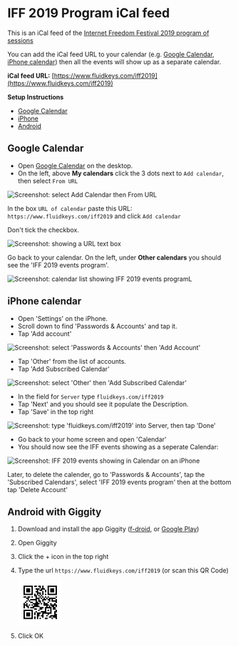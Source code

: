 # IFF 2019 Program iCal feed

This is an iCal feed of the [Internet Freedom Festival 2019 program of sessions](https://platform.internetfreedomfestival.org/en/IFF2019/public/schedule/custom)

You can add the iCal feed URL to your calendar (e.g. [Google Calendar](https://github.com/fluidkeys/iff-2019-program-ical-feed/blob/master/README.md#google-calendar), [iPhone calendar](https://github.com/fluidkeys/iff-2019-program-ical-feed/blob/master/README.md#iphone-calendar)) then all the events will show up as a separate calendar.

**iCal feed URL:** [https://www.fluidkeys.com/iff2019](https://www.fluidkeys.com/iff2019)

**Setup Instructions**

* [Google Calendar](https://github.com/fluidkeys/iff-2019-program-ical-feed#google-calendar)
* [iPhone](https://github.com/fluidkeys/iff-2019-program-ical-feed#iphone-calendar)
* [Android](https://github.com/fluidkeys/iff-2019-program-ical-feed#android-with-giggity)

## Google Calendar

* Open [Google Calendar](https://calendar.google.com) on the desktop.
* On the left, above **My calendars** click the 3 dots next to `Add calendar`, then select `From URL`

![Screenshot: select Add Calendar then From URL](https://raw.githubusercontent.com/fluidkeys/iff-2019-program-ical-feed/master/img/google-calendar-add-from-url.png)

In the box `URL of calendar` paste this URL: `https://www.fluidkeys.com/iff2019` and click `Add calendar`

Don't tick the checkbox.

![Screenshot: showing a URL text box](https://raw.githubusercontent.com/fluidkeys/iff-2019-program-ical-feed/master/img/google-calendar-from-url.png)

Go back to your calendar. On the left, under **Other calendars** you should see the 'IFF 2019 events program'.

![Screenshot: calendar list showing IFF 2019 events programL](https://raw.githubusercontent.com/fluidkeys/iff-2019-program-ical-feed/master/img/google-calendar-iff-calendar.png)


## iPhone calendar

* Open 'Settings' on the iPhone.
* Scroll down to find 'Passwords & Accounts' and tap it.
* Tap 'Add account'

![Screenshot: select 'Passwords & Accounts' then 'Add Account'](https://raw.githubusercontent.com/fluidkeys/iff-2019-program-ical-feed/master/img/iphone-step-1-2.png)

* Tap 'Other' from the list of accounts.
* Tap 'Add Subscribed Calendar'

![Screenshot: select 'Other' then 'Add Subscribed Calendar'](https://raw.githubusercontent.com/fluidkeys/iff-2019-program-ical-feed/master/img/iphone-step-3-4.png)

* In the field for `Server` type `fluidkeys.com/iff2019`
* Tap 'Next' and you should see it populate the Description.
* Tap 'Save' in the top right

![Screenshot: type 'fluidkeys.com/iff2019' into Server, then tap 'Done'](https://raw.githubusercontent.com/fluidkeys/iff-2019-program-ical-feed/master/img/iphone-step-5-6.png)

* Go back to your home screen and open 'Calendar'
* You should now see the IFF events showing as a seperate Calendar:

![Screenshot: IFF 2019 events showing in Calendar on an iPhone](https://raw.githubusercontent.com/fluidkeys/iff-2019-program-ical-feed/master/img/iphone-step-7.png)

Later, to delete the calender, go to 'Passwords & Accounts', tap the 'Subscribed Calendars', select 'IFF 2019 events program' then at the bottom tap 'Delete Account'

## Android with Giggity

1. Download and install the app Giggity ([f-droid](https://f-droid.org/packages/net.gaast.giggity/), or [Google Play](https://play.google.com/store/apps/details?id=net.gaast.giggity))
2. Open Giggity
3. Click the + icon in the top right
4. Type the url `https://www.fluidkeys.com/iff2019` (or scan this QR Code)

   ![](img/iff-2019-qrcode.png)

6. Click OK
